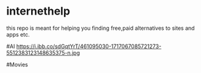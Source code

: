 # internethelp
this repo is meant for helping you finding free,paid alternatives to sites and apps etc.

#AI
https://i.ibb.co/sdGqtYrT/461095030-1717067085721273-5512383123148635375-n.jpg

#Movies


